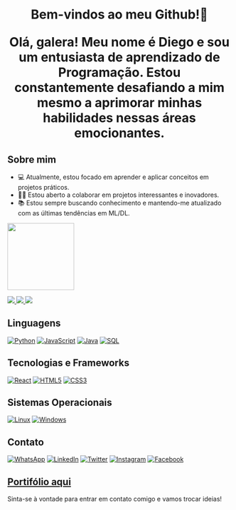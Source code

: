 <h1 align="center">Bem-vindos ao meu Github!👋

Olá, galera! Meu nome é Diego e sou um entusiasta de aprendizado de Programação. Estou constantemente desafiando a mim mesmo a aprimorar minhas habilidades nessas áreas emocionantes.

## Sobre mim

- 💻 Atualmente, estou focado em aprender e aplicar conceitos em projetos práticos.
- 👨‍💻 Estou aberto a colaborar em projetos interessantes e inovadores.
- 📚 Estou sempre buscando conhecimento e mantendo-me atualizado com as últimas tendências em ML/DL.

<div align="light">
  <a href="https://github.com/DiiegoPaiiva">
  <img height="150em" src="https://github-readme-stats.vercel.app/api/top-langs/?username=DiiegoPaiiva&layout=compact&langs_count=7&theme=dark"/>
</div>
<div>
<p align="light">
  <a href="https://github.com/DiiegoPaiiva">
    <img src="http://github-profile-summary-cards.vercel.app/api/cards/profile-details?username=DiiegoPaiiva&theme=transparent" />
  </a>
  <a href="https://github.com/DiiegoPaiiva">
    <img src="https://github-readme-streak-stats.herokuapp.com/?user=DiiegoPaiiva&hide_border=true&card_width=338&theme=transparent" />
  </a>
  <a href="https://github.com/DiiegoPaiiva">
    <img src="http://github-profile-summary-cards.vercel.app/api/cards/stats?username=DiiegoPaiiva&theme=transparent" />
  </a>
</p>
</div>
    
## Linguagens

[![Python](https://img.shields.io/badge/-Python-3776AB?style=flat-square&logo=python&logoColor=white)](https://www.python.org/) [![JavaScript](https://img.shields.io/badge/-JavaScript-F7DF1E?style=flat-square&logo=javascript&logoColor=black)](https://www.javascript.com/) [![Java](https://img.shields.io/badge/-Java-007396?style=flat-square&logo=java&logoColor=white)](https://www.java.com/)  [![SQL](https://img.shields.io/badge/-SQL-4479A1?style=flat-square&logo=postgresql&logoColor=white)](https://www.postgresql.org/)


## Tecnologias e Frameworks

[![React](https://img.shields.io/badge/-React-61DAFB?style=flat-square&logo=react&logoColor=black)](https://reactjs.org/) [![HTML5](https://img.shields.io/badge/-HTML5-E34F26?style=flat-square&logo=html5&logoColor=white)](https://developer.mozilla.org/en-US/docs/Web/HTML) [![CSS3](https://img.shields.io/badge/-CSS3-1572B6?style=flat-square&logo=css3&logoColor=white)](https://developer.mozilla.org/en-US/docs/Web/CSS)

## Sistemas Operacionais

[![Linux](https://img.shields.io/badge/-Linux-FCC624?style=flat-square&logo=linux&logoColor=black)](https://www.linux.org/) [![Windows](https://img.shields.io/badge/-Windows-0078D6?style=flat-square&logo=windows&logoColor=white)](https://www.microsoft.com/en-us/windows) 

## Contato

[![WhatsApp](https://img.shields.io/badge/-WhatsApp-25D366?style=flat-square&logo=whatsapp&logoColor=white)](https://wa.me/5561982323152) [![LinkedIn](https://img.shields.io/badge/-LinkedIn-0A66C2?style=flat-square&logo=linkedin&logoColor=white)](https://www.linkedin.com/in/diiegopaiiva/) [![Twitter](https://img.shields.io/badge/-Twitter-1DA1F2?style=flat-square&logo=twitter&logoColor=white)](https://twitter.com/diihpaiiva) [![Instagram](https://img.shields.io/badge/-Instagram-E4405F?style=flat-square&logo=instagram&logoColor=white)](https://www.instagram.com/diihpaiiva/) [![Facebook](https://img.shields.io/badge/-Facebook-1877F2?style=flat-square&logo=facebook&logoColor=white)](https://www.facebook.com/diiegopaiiva/) 

## **[Portifólio aqui](https://diiegopaiiva.github.io/DiiegoPaiiva/)**

Sinta-se à vontade para entrar em contato comigo e vamos trocar ideias!
